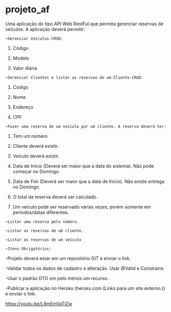 # projeto_af

Uma aplicação do tipo API Web RestFul que permita gerenciar reservas de veículos. A aplicação deverá permitir:

    ~Gerenciar Veículos-CRUD:

  1. Código
  
  2. Modelo

  3. Valor diária
 
	~Gerenciar Clientes e listar as reservas de um Cliente-CRUD:

  1. Código

  2. Nome

  3. Endereço

  4. CPF
 

    ~Fazer uma reserva de um veículo por um cliente. A reserva deverá ter:

  1. Tem um número
  
  2. Cliente deverá existir.
  
  3. Veículo deverá existir.
  
  4. Data de Início (Deverá ser maior que a data do sistema). Não pode começar no Domingo.
  
  5. Data de Fim (Deverá ser maior que a data de Início). Não existe entrega no Domingo.
  
  6. O total da reserva deverá ser calculado.
  
  7. Um veículo pode ser reservado várias vezes, porém somente em períodos/datas diferentes.
 
    ~Listar uma reserva pelo número.

    ~Listar as reservas de um cliente.

    ~Listar as reservas de um veículo
 
    ~Itens Obrigatórios:

-Projeto deverá estar em um repositório GIT e enviar o link.

-Validar todos os dados de cadastro e alteração. Usar @Valid e Constrains

-Usar o padrão DTO em pelo menos um recurso.

-Publicar a aplicação no Heroku (heroku.com (Links para um site externo.)) e enviar o link.

https://youtu.be/L9mEmVaTjZw

